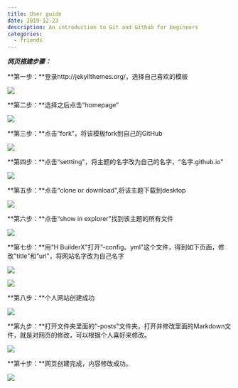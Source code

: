 ```yaml
---
title: User guide
date: 2019-12-23
description: An introduction to Git and Github for beginners
categories:
  - friends
---
```

 ***网页搭建步骤：***



**第一步：**登录http://jekyllthemes.org/，选择自己喜欢的模板

![](http://m.qpic.cn/psc?/V12azc8U2N52gJ/h4SLI6MeeCc7mRdKk01uspOOaPmWwRfOKRdIMWcews86qIUcrqezFPdV3hJ8bczdNECpCIXLlQZZX26kYDBlV1rQlKAAg5B9witZKXQWFfQ!/b&bo=KQIEAQAAAAADBww!&rf=viewer_4)

**第二步：**选择之后点击“homepage”

![](http://m.qpic.cn/psc?/V12azc8U2N52gJ/h4SLI6MeeCc7mRdKk01usnZZxL.vfUpHnn*1*zx.Xx3uFf5eubqw0KRDpOVA7gqkrgFw.hOZaPpWB85AZJW1qph6CZ.RFJwxGQAXL0X35vs!/b&bo=KgKZAAAAAAADF4M!&rf=viewer_4)

**第三步：**点击“fork”，将该模板fork到自己的GitHub

![](http://m.qpic.cn/psc?/V12azc8U2N52gJ/h4SLI6MeeCc7mRdKk01usgGZpXHirr*E39O6pJ8gg0*v0P0Umd7WAwIyLP.ZGJOmAsgZjBCLWurMt5*lH05*W6NH*2HrSd2y4E6W.RlqaPg!/b&bo=QALvAAAAAAADB48!&rf=viewer_4)

**第四步：**点击“settting"，将主题的名字改为自己的名字，“名字.github.io"

![](http://m.qpic.cn/psc?/V12azc8U2N52gJ/h4SLI6MeeCc7mRdKk01ustgDcKIVXN73VQVZtbDRCbgwHQP5aL.Sr24gtz81uzw.MwEAytziP85F4T9zVVIWBh1ExZd1hlFCzVszqj*6a2k!/b&bo=PAKJAAAAAAADB5U!&rf=viewer_4)

**第五步：**点击“clone or download",将该主题下载到desktop

![](http://m.qpic.cn/psc?/V12azc8U2N52gJ/h4SLI6MeeCc7mRdKk01ushlgZ4nnJHrJ*anJsyO*Y2LH.giLwfGyYsbPu72GkTFtBm67HZx761OiXAloi.PS7kH1PQ7H.idFKPHZSILZtDM!/b&bo=KgIyAQAAAAADFyk!&rf=viewer_4)

**第六步：**点击“show in explorer"找到该主题的所有文件

![](http://m.qpic.cn/psc?/V12azc8U2N52gJ/h4SLI6MeeCc7mRdKk01usonmE6mwdLj8cvg3dYl*XTkE2WH11B52IBjg2wX1O6yoBK2KvJV6oMSIj5UFyjTYciaXRbuRYox4pX3tb*ZnpE0!/b&bo=BwLxAAAAAAADF8Y!&rf=viewer_4)

**第七步：**用“H BuilderX"打开”-config。yml"这个文件，得到如下页面，修改"title"和“url"，将网站名字改为自己名字

![](http://m.qpic.cn/psc?/V12azc8U2N52gJ/h4SLI6MeeCc7mRdKk01ush0wKyVjZkl4u2B5HmkK0JqeImVxh7ci6mQZbU*Cykh70ekRlTRDh80O5ihxbCFs9q4GHuuTEdwA27Jn34l0WUg!/b&bo=KgIvAQAAAAADFzQ!&rf=viewer_4)

![](http://m.qpic.cn/psc?/V12azc8U2N52gJ/h4SLI6MeeCc7mRdKk01ushGsMfi5AS708epfEfx0sKp.dta2QeaBYcEkDDsbn5ClM74W1FZJvGbfYk72VVe2*3kIyhafk6cZrtWquwMgVFk!/b&bo=KgLIAAAAAAADF9I!&rf=viewer_4)

**第八步：**个人网站创建成功

![](http://m.qpic.cn/psc?/V12azc8U2N52gJ/h4SLI6MeeCc7mRdKk01usvTffgCN2P.vjWjFnefD3zuV985c.7yq1wo.a4XyW2UZnAGzTavX8WLtmFj*6XfqFLPWLJ9zHLXNKwtmfBiH0ig!/b&bo=JwLgAAAAAAADF*c!&rf=viewer_4)

**第九步：**打开文件夹里面的“-posts"文件夹，打开并修改里面的Markdown文件，就是对网页的修改，可以根据个人喜好来修改。

![](http://m.qpic.cn/psc?/V12azc8U2N52gJ/h4SLI6MeeCc7mRdKk01ust3Kt7HMGPPD5vzreY8XIo.HrX9Q7.Kiw*0C09EqgkQ94ycqhwndtS8.HTORMu3qAUP990.i6QAV.tjXQpTwRMQ!/b&bo=KAIMAQAAAAADBwU!&rf=viewer_4)

**第十步：**网页创建完成，内容修改成功。

![](http://m.qpic.cn/psc?/V12azc8U2N52gJ/h4SLI6MeeCc7mRdKk01usqUWBO3YBma9c850APYB8v0YcEido5OkOh0ffj6JNvUFF7SBiBNovKLXqGynaMYDAdMmE57G1ZF9fSg2OV4ZBO0!/b&bo=KgIuAQAAAAADFzU!&rf=viewer_4)